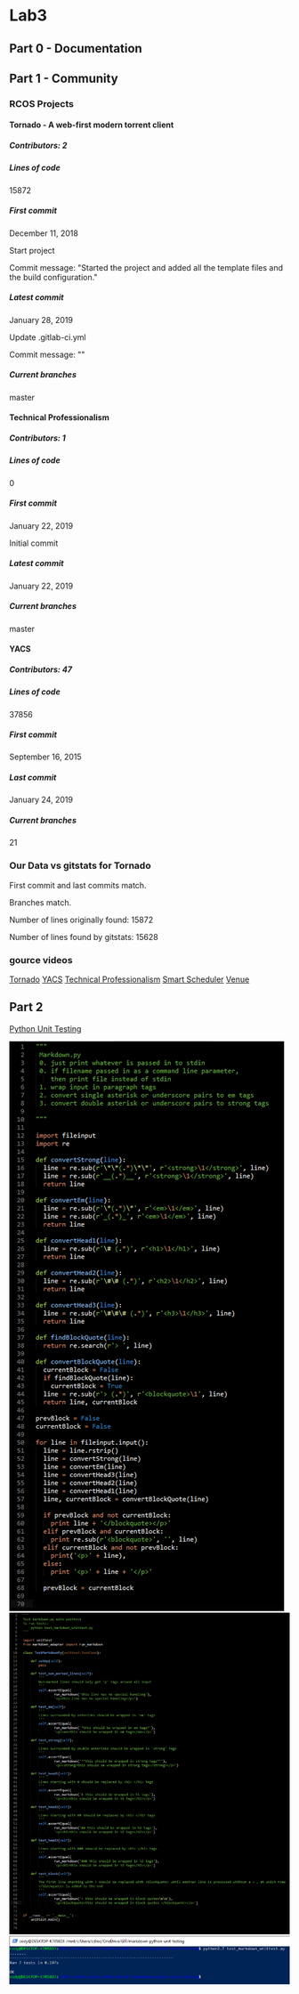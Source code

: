 # Lab3

## Part 0 - Documentation

## Part 1 - Community

### RCOS Projects

#### Tornado - A web-first modern torrent client

##### Contributors: 2

##### Lines of code
15872

##### First commit
December 11, 2018

Start project

Commit message: "Started the project and added all the template files and the build configuration."

##### Latest commit
January 28, 2019

Update .gitlab-ci.yml

Commit message: ""

##### Current branches
master

#### Technical Professionalism

##### Contributors: 1

##### Lines of code
0

##### First commit
January 22, 2019

Initial commit

##### Latest commit
January 22, 2019

##### Current branches
master

#### YACS

##### Contributors: 47

##### Lines of code
37856

##### First commit
September 16, 2015

##### Last commit
January 24, 2019

##### Current branches
21

### Our Data vs gitstats for Tornado

First commit and last commits match.

Branches match. 

Number of lines originally found: 15872

Number of lines found by gitstats: 15628

### gource videos

[Tornado](https://youtu.be/n5TCfNHC6Rw)
[YACS](https://drive.google.com/open?id=1uc1Nmwl8gpu4GUq2zjCSsQwSQDlyDGZX)
[Technical Professionalism](https://youtu.be/xisdabP4Po0)
[Smart Scheduler](https://drive.google.com/open?id=1J5yZKccYUQ_16OWr4p5acobbEbgc0kIQ)
[Venue]()


## Part 2

[Python Unit Testing](https://github.com/Chaotic-Cody/markdown-python-unit-testing)

![markdown.py](images/Code.png)
![unittests.py](images/UnitTests.png)
![results](images/Results.png)